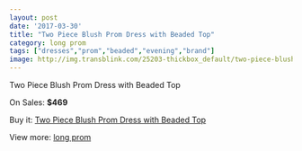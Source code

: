 ```yaml
---
layout: post
date: '2017-03-30'
title: "Two Piece Blush Prom Dress with Beaded Top"
category: long prom
tags: ["dresses","prom","beaded","evening","brand"]
image: http://img.transblink.com/25203-thickbox_default/two-piece-blush-prom-dress-with-beaded-top.jpg
---
```

Two Piece Blush Prom Dress with Beaded Top

On Sales: **$469**
<a href="https://www.transblink.com/en/long-prom/7939-two-piece-blush-prom-dress-with-beaded-top.html"><amp-img layout="responsive" width="600" height="600" src="//img.transblink.com/25203-thickbox_default/two-piece-blush-prom-dress-with-beaded-top.jpg" alt="Two Piece Blush Prom Dress with Beaded Top 0" /></a>
<a href="https://www.transblink.com/en/long-prom/7939-two-piece-blush-prom-dress-with-beaded-top.html"><amp-img layout="responsive" width="600" height="600" src="//img.transblink.com/25206-thickbox_default/two-piece-blush-prom-dress-with-beaded-top.jpg" alt="Two Piece Blush Prom Dress with Beaded Top 1" /></a>
<a href="https://www.transblink.com/en/long-prom/7939-two-piece-blush-prom-dress-with-beaded-top.html"><amp-img layout="responsive" width="600" height="600" src="//img.transblink.com/25205-thickbox_default/two-piece-blush-prom-dress-with-beaded-top.jpg" alt="Two Piece Blush Prom Dress with Beaded Top 2" /></a>
<a href="https://www.transblink.com/en/long-prom/7939-two-piece-blush-prom-dress-with-beaded-top.html"><amp-img layout="responsive" width="600" height="600" src="//img.transblink.com/25204-thickbox_default/two-piece-blush-prom-dress-with-beaded-top.jpg" alt="Two Piece Blush Prom Dress with Beaded Top 3" /></a>

Buy it: [Two Piece Blush Prom Dress with Beaded Top](https://www.transblink.com/en/long-prom/7939-two-piece-blush-prom-dress-with-beaded-top.html "Two Piece Blush Prom Dress with Beaded Top")

View more: [long prom](https://www.transblink.com/en/58-long-prom "long prom")